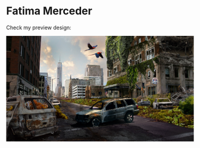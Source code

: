 # Fatima Merceder

Check my preview design:

![](cursocreana24horas.jpg#center)

<style> img[src*='#center'] {  display: block; margin: auto; } </style>